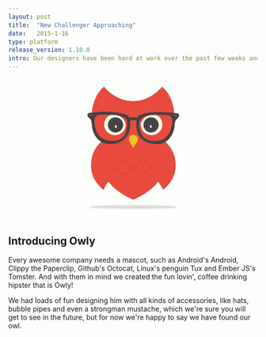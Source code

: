 ```yaml
---
layout: post
title:  "New Challenger Approaching"
date:   2015-1-16
type: platform
release_version: 1.10.0
intro: Our designers have been hard at work over the past few weeks and look what we've created.
---
```


![Introducing Owly](img/owly.jpg)

## Introducing Owly

Every awesome company needs a mascot, such as Android's Android, Clippy the Paperclip, Github's Octocat, Linux's penguin Tux and Ember JS's Tomster. And with them in mind we created the fun lovin', coffee drinking hipster that is Owly!

We had loads of fun designing him with all kinds of accessories, like hats, bubble pipes and even a strongman mustache, which we're sure you will get to see in the future, but for now we're happy to say we have found our owl.
